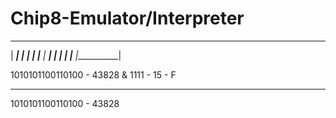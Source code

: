 # Chip8-Emulator/Interpreter

______________
|  ___________|
|  |
|  |__________
|  ___________|
|  |
|  |__________
|____________| 

1010101100110100 - 43828
        &   1111 - 15 - F
________________
1010101100110100 - 43828